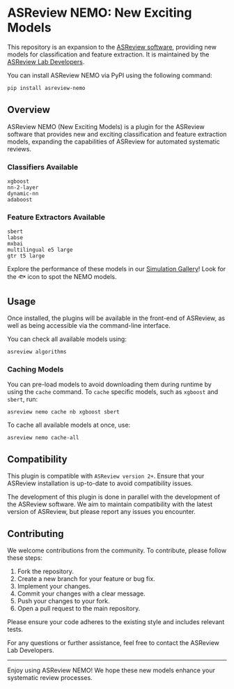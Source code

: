 # ASReview NEMO: New Exciting Models

This repository is an expansion to the [ASReview
software](https://github.com/asreview/asreview), providing new models for
classification and feature extraction. It is maintained by the [ASReview Lab
Developers](https://asreview.ai/about).

You can install ASReview NEMO via PyPI using the following command:

```bash
pip install asreview-nemo
```

## Overview

ASReview NEMO (New Exciting Models) is a plugin for the ASReview software that
provides new and exciting classification and feature extraction models,
expanding the capabilities of ASReview for automated systematic reviews.

### Classifiers Available

    xgboost
    nn-2-layer
    dynamic-nn
    adaboost

### Feature Extractors Available

    sbert
    labse
    mxbai
    multilingual e5 large
    gtr t5 large

Explore the performance of these models in our [Simulation
Gallery](https://jteijema.github.io/synergy-simulations-website/models.html)!
Look for the 🐟 icon to spot the NEMO models.

## Usage

Once installed, the plugins will be available in the front-end of ASReview, as
well as being accessible via the command-line interface.

You can check all available models using:
```console
asreview algorithms
```

### Caching Models

You can pre-load models to avoid downloading them during runtime by using the
`cache` command. To `cache` specific models, such as `xgboost` and `sbert`, run:

```console
asreview nemo cache nb xgboost sbert
```

To cache all available models at once, use:

```console
asreview nemo cache-all
```

## Compatibility

This plugin is compatible with `ASReview version 2+`. Ensure that your ASReview
installation is up-to-date to avoid compatibility issues.

The development of this plugin is done in parallel with the development of the
ASReview software. We aim to maintain compatibility with the latest version of
ASReview, but please report any issues you encounter.

## Contributing

We welcome contributions from the community. To contribute, please follow these
steps:

1. Fork the repository.
2. Create a new branch for your feature or bug fix.
3. Implement your changes.
4. Commit your changes with a clear message.
5. Push your changes to your fork.
6. Open a pull request to the main repository.

Please ensure your code adheres to the existing style and includes relevant
tests.

For any questions or further assistance, feel free to contact the ASReview Lab
Developers.

---

Enjoy using ASReview NEMO! We hope these new models enhance your systematic
review processes.
